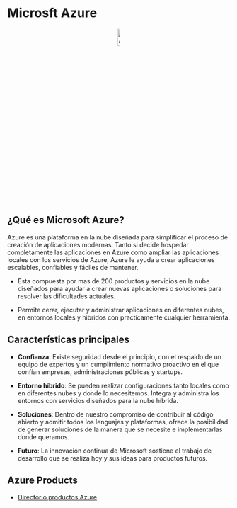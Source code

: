 # Microsft Azure

<div align="center">
<img src="https://swimburger.net/media/ppnn3pcl/azure.png" alt="Azure" width="10%" />
</div>

## ¿Qué es Microsoft Azure?
Azure es una plataforma en la nube diseñada para simplificar el proceso de creación de aplicaciones modernas. Tanto si decide hospedar completamente las aplicaciones en Azure como ampliar las aplicaciones locales con los servicios de Azure, Azure le ayuda a crear aplicaciones escalables, confiables y fáciles de mantener.

-   Esta compuesta por mas de 200 productos y servicios en la nube diseñados para ayudar a crear nuevas aplicaciones o soluciones para resolver las dificultades actuales.

- Permite cerar, ejecutar y administrar aplicaciones en diferentes nubes, en entornos locales y hibridos con practicamente cualquier herramienta.

## Características principales
- **Confianza**: Existe seguridad desde el principio, con el respaldo de un equipo de expertos y un cumplimiento normativo proactivo en el que confían empresas, administraciones públicas y startups.  

- **Entorno híbrido**: Se pueden realizar configuraciones tanto locales como en diferentes nubes y donde lo necesitemos. Integra y administra los entornos con servicios diseñados para la nube híbrida.  

- **Soluciones**: Dentro de nuestro compromiso de contribuir al código abierto y admitir todos los lenguajes y plataformas, ofrece la posibilidad de generar soluciones de la manera que se necesite e implementarlas donde queramos.  

- **Futuro**: La innovación continua de Microsoft sostiene el trabajo de desarrollo que se realiza hoy y sus ideas para productos futuros.  

## Azure Products

- [Directorio productos Azure](https://azure.microsoft.com/es-es/products/?msockid=1db093de04ef66ce297b86e7055667a3)
